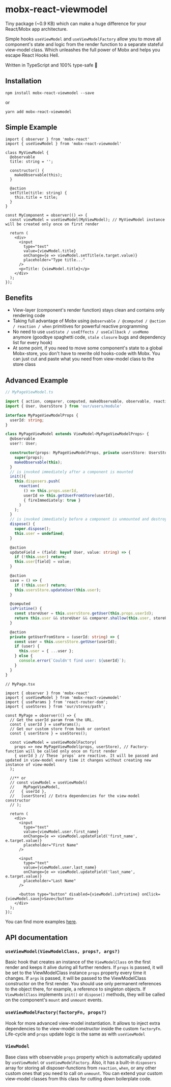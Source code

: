 # mobx-react-viewmodel

Tiny package (~0.9 KB) which can make a huge difference for your React/Mobx app architecture.

Simple hooks `useViewModel` and `useViewModelFactory` allow you to move all component's state and logic from the render function to a separate stateful view-model class. Which unleashes the full power of Mobx and helps you escape React Hooks Hell. 

Written in TypeScript and 100% type-safe 🎯

## Installation

```
npm install mobx-react-viewmodel --save
```

or 

```
yarn add mobx-react-viewmodel
```

## Simple Example

```tsx
import { observer } from 'mobx-react'
import { useViewModel } from 'mobx-react-viewmodel'

class MyViewModel {
  @observable
  title: string = '';

  constructor() {
    makeObservable(this);
  }

  @action
  setTitle(title: string) {
    this.title = title;
  }
}

const MyComponent = observer(() => {
  const viewModel = useViewModel(MyViewModel); // MyViewModel instance will be created only once on first render 

  return (
    <div>
      <input
        type="text"
        value={viewModel.title}
        onChange={e => viewModel.setTitle(e.target.value)}
        placeholder="Type title..."
      />
      <p>Title: {viewModel.title}</p>
    </div>
  );
});
```

## Benefits

- View-layer (component's render function) stays clean and contains only rendering code
- Taking full advantage of Mobx using `@observable / @computed / @action / reaction / when` primitives for powerful reactive programming
- No need to use `useState / useEffects / useCallback / useMemo` anymore (goodbye spaghetti code, `stale closure` bugs and dependency list for every hook)
- At some point, if you need to move some component's state to a global Mobx-store, you don't have to rewrite old hooks-code with Mobx. You can just cut and paste what you need from view-model class to the store class

## Advanced Example

```typescript
// MyPageViewModel.ts

import { action, comparer, computed, makeObservable, observable, reaction } from 'mobx';
import { User, UsersStore } from 'our/users/module'

interface MyPageViewModelProps {
  userId: string;
}

class MyPageViewModel extends ViewModel<MyPageViewModelProps> {
  @observable
  user?: User;

  constructor(props: MyPageViewModelProps, private usersStore: UsersStore) {
    super(props);
    makeObservable(this);
  }
  // is invoked immediately after a component is mounted 
  init(){
    this.disposers.push(
      reaction(
        () => this.props.userId,
        userId => this.getUserFromStore(userId),
        { fireImmediately: true }
      )
    );
  }
  // is invoked immediately before a component is unmounted and destroyed
  dispose() {
    super.dispose();
    this.user = undefined;
  }

  @action
  updateField = (field: keyof User, value: string) => {
    if (!this.user) return;
    this.user[field] = value;
  }

  @action
  save = () => {
    if (!this.user) return;
    this.usersStore.updateUser(this.user);
  }

  @computed
  isPristine() {
    const storeUser = this.usersStore.getUser(this.props.userId);
    return this.user && storeUser && comparer.shallow(this.user, storeUser);
  }

  @action
  private getUserFromStore = (userId: string) => {
    const user = this.usersStore.getUser(userId);
    if (user) {
      this.user = { ...user };
    } else {
      console.error(`Couldn't find user: ${userId}`);
    }
  }
}
```

```tsx
// MyPage.tsx

import { observer } from 'mobx-react'
import { useViewModel } from 'mobx-react-viewmodel'
import { useParams } from 'react-router-dom';
import { useStores } from 'our/stores/path';

const MyPage = observer(() => {
  // Get the userId param from the URL.
  const { userId } = useParams();
  // Get our custom store from hook or context
  const { userStore } = useStores();
  
  const viewModel = useViewModelFactory(
    props => new MyPageViewModel(props, userStore), // Factory-function will be called only once on first render
    { userId } // These `props` are reactive. It will be passed and updated in view-model every time it changes without creating new instance of view-model 
  );
  
  //** or
  // const viewModel = useViewModel(
  //    MyPageViewModel, 
  //   { userId },
  //   [userStore] // Extra dependencies for the view-model constructor
  // );

  return (
    <div>
      <input
        type="text"
        value={viewModel.user.first_name}
        onChange={e => viewModel.updateField('first_name', e.target.value)}
        placeholder="First Name"
      />
      
      <input
        type="text"
        value={viewModel.user.last_name}
        onChange={e => viewModel.updateField('last_name', e.target.value)}
        placeholder="Last Name"
      />
      
      <button type="button" disabled={viewModel.isPristine} onClick={viewModel.save}>Save</button>
    </div>
  );
});
```

You can find more examples [here](https://iverson.github.io/mobx-react-viewmodel).

## API documentation

### `useViewModel(ViewModelClass, props?, args?)`

Basic hook that creates an instance of the `ViewModelClass` on the first render and keeps it alive during all further renders.
If `props` is passed, it will be set to the ViewModelClass instance `props` property every time it changes.
If `args` is passed, it will be passed to the ViewModelClass constructor on the first render. You should use only permanent references to the object there, for example, a reference to singleton objects.
If `ViewModelClass` implements `init()` or `dispose()` methods, they will be called on the component's `mount` and `unmount` events. 

### `useViewModelFactory(factoryFn, props?)`

Hook for more advanced view-model instantiation. It allows to inject extra dependencies to the view-model constructor inside the custom `factoryFn`. Life-cycle and `props` update logic is the same as with `useViewModel`

### `ViewModel`

Base class with observable `props` property which is automatically updated by `useViewModel` or `useViewModelFactory`. Also, it has a built-in `disposers` array for storing all disposer-functions from `reaction`, `when`, or any other custom ones that you need to call on `unmount`. You can extend your custom view-model classes from this class for cutting down boilerplate code.
